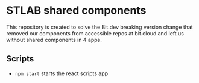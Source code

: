 # STLAB shared components

This repository is created to solve the Bit.dev breaking version change that removed our components from accessible repos at bit.cloud and left us without shared components in 4 apps.

## Scripts

- `npm start` starts the react scripts app
